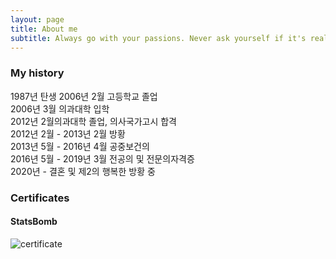 ```yaml
---
layout: page
title: About me
subtitle: Always go with your passions. Never ask yourself if it's realistic or not.
---
```


### My history
1987년 탄생
2006년 2월 고등학교 졸업  
2006년 3월 의과대학 입학  
2012년 2월의과대학 졸업, 의사국가고시 합격  
2012년 2월 - 2013년 2월 방황  
2013년 5월 - 2016년 4월 공중보건의  
2016년 5월 - 2019년 3월 전공의 및 전문의자격증  
2020년 - 결혼 및 제2의 행복한 방황 중

### Certificates
#### StatsBomb
![certificate](../assets/img/certificate1.jpg)

